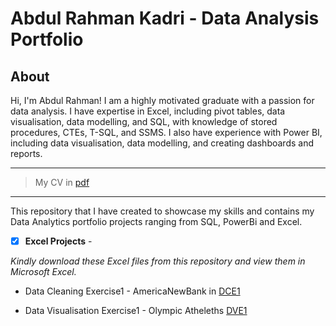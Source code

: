 # Abdul Rahman Kadri - Data Analysis Portfolio

## About

Hi, I'm Abdul Rahman! I am a highly motivated graduate with a passion for data analysis. I have expertise in Excel, including pivot tables, data visualisation, data modelling, and SQL, with knowledge of stored procedures, CTEs, T-SQL, and SSMS. I also have experience with Power BI, including data visualisation, data modelling, and creating dashboards and reports.

 ---

> My CV in [pdf](https://github.com/aokadri11/AbdulRahman_Portfolio/blob/main/Abdul_Rahman_Kadri_CV_2023_Data_Analysis.pdf) 
---


This repository that I have created to showcase my skills and contains my Data Analytics portfolio projects ranging from SQL, PowerBi and Excel.
 

- [x] **Excel Projects** - 

*Kindly download these Excel files from this repository and view them in Microsoft Excel.*

- Data Cleaning Exercise1 - AmericaNewBank in [DCE1](https://github.com/aokadri11/AbdulRahman_Portfolio/blob/main/Abdul%20-%20AmericaBank%20-%20PB.xlsx)

- Data Visualisation Exercise1 - Olympic Atheleths [DVE1](https://github.com/aokadri11/AbdulRahman_Portfolio/blob/main/Abdul%20-%20Olympic%20Atheleths.xlsx)
